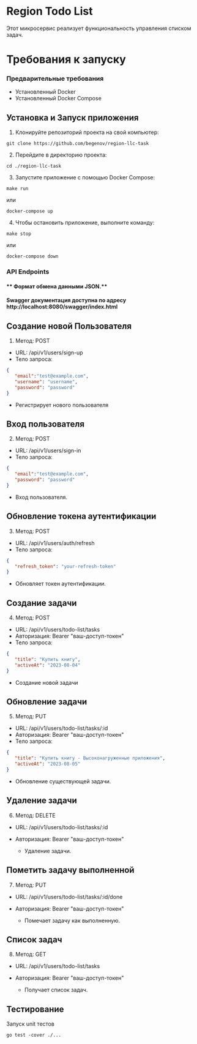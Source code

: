 # Region Todo List
Этот микросервис реализует функциональность управления списком задач.

# Требования к запуску
### Предварительные требования
-  Установленный Docker
- Установленный Docker Compose
## Установка и Запуск приложения

1. Клонируйте репозиторий проекта на свой компьютер:
```shell
git clone https://github.com/begenov/region-llc-task
```
2. Перейдите в директорию проекта:
```shell
cd ./region-llc-task
```
3. Запустите приложение с помощью Docker Compose:
```shell
make run
```
или
```shell
docker-compose up
```
4. Чтобы остановить приложение, выполните команду:
```shell
make stop
```
или
```
docker-compose down
```


### API Endpoints
#### ** Формат обмена данными JSON.**
#### Swagger документация доступна по адресу http://localhost:8080/swagger/index.html

## Создание новой Пользователя

1. Метод: POST
- URL: /api/v1/users/sign-up
- Тело запроса:

```json
{
   "email":"test@example.com",
   "username": "username",
   "password": "password"
}
```
- Регистрирует нового пользователя
## Вход пользователя

2. Метод: POST
    
- URL: /api/v1/users/sign-in
- Тело запроса:
```json
{
   "email":"test@example.com",
   "password": "password"
}
```
- Вход пользователя.

## Обновление токена аутентификации

3. Метод: POST

- URL: /api/v1/users/auth/refresh
- Тело запроса:

```json
{
   "refresh_token": "your-refresh-token"
}
```

- Обновляет токен аутентификации.

## Создание задачи

4. Метод: POST
- URL: /api/v1/users/todo-list/tasks
- Авторизация: Bearer "ваш-доступ-токен"
- Тело запроса:

```json
{
   "title": "Купить книгу",
   "activeAt": "2023-08-04"
}
```
- Создание новой задачи

## Обновление задачи

5. Метод: PUT
- URL: /api/v1/users/todo-list/tasks/:id
- Авторизация: Bearer "ваш-доступ-токен"
- Тело запроса:
```json
{
   "title": "Купить книгу - Высоконагруженные приложения",
   "activeAt": "2023-08-05"
}
```
- Обновление существующей задачи.

## Удаление задачи

6. Метод: DELETE
- URL: /api/v1/users/todo-list/tasks/:id
- Авторизация: Bearer "ваш-доступ-токен"

   - Удаление задачи.


## Пометить задачу выполненной

7. Метод: PUT
- URL: /api/v1/users/todo-list/tasks/:id/done
- Авторизация: Bearer "ваш-доступ-токен"

  -  Помечает задачу как выполненную.

## Список задач

8. Метод: GET
- URL: /api/v1/users/todo-list/tasks
- Авторизация: Bearer "ваш-доступ-токен"

  -  Получает список задач.


##  Тестирование
Запуск unit тестов
```shell
go test -cover ./...
```
